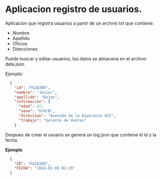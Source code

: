 # Aplicacion registro de usuarios.

Aplicacion que registra usuarios a partir de un archivo txt que contiene:

+ Nombre
+ Apellido
+ Oficios
+ Direcciones

Puede buscar y editar usuarios, los datos se almacena en el archivo data.json

*Ejemplo:* 

```json
  {
    "id": "FG1836R",
    "nombre": "Javier",
    "apellido": "Rojas",
    "informacion": {
      "edad": 47,
      "sexo": "H/M/B",
      "direccion": "Avenida de la Esperanza 425",
      "trabajo": "Gerente de Ventas"
    }
```

Despues de crear el usuario se genera un log.json que contiene el id y la fecha.

**Ejemplo**

```json
  {
    "ID": "FG1836R",
    "FECHA": "2024-01-04 01:29"
  }
```